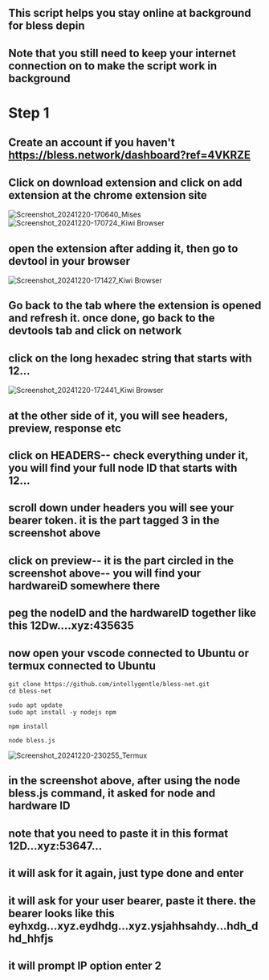 ## This script helps you stay online at background for bless depin
## Note that you still need to keep your internet connection on to make the script work in background

# Step 1 
## Create an account if you haven't https://bless.network/dashboard?ref=4VKRZE
## Click on download extension and click on add extension at the chrome extension site
![Screenshot_20241220-170640_Mises](https://github.com/user-attachments/assets/5a984fa5-6af5-4067-add9-17aec7676d02)
![Screenshot_20241220-170724_Kiwi Browser](https://github.com/user-attachments/assets/f2869d11-cc4e-45d2-99f2-969add9e2d83)

## open the extension after adding it, then go to devtool in your browser

![Screenshot_20241220-171427_Kiwi Browser](https://github.com/user-attachments/assets/ff7da434-fad0-4fbf-a2e1-c5c1df63eb8d)

## Go back to the tab where the extension is opened and refresh it. once done, go back to the devtools tab and click on network

## click on the long hexadec string that starts with 12...

![Screenshot_20241220-172441_Kiwi Browser](https://github.com/user-attachments/assets/b42d5042-772f-48ee-a8b0-f4ca8f54fb29)

 
## at the other side of it, you will see headers, preview, response etc
## click on HEADERS-- check everything under it, you will find your full node ID that starts with 12...
## scroll down under headers you will see your bearer token. it is the part tagged 3 in the screenshot above
## click on preview-- it is the part circled in the screenshot above-- you will find your hardwareiD somewhere there
## peg the nodeID and the hardwareID together like this 12Dw....xyz:435635

## now open your vscode connected to Ubuntu or termux connected to Ubuntu 

```shell
git clone https://github.com/intellygentle/bless-net.git
cd bless-net
```
```shell
sudo apt update
sudo apt install -y nodejs npm
```

```shell
npm install
```

```shell
node bless.js
```
![Screenshot_20241220-230255_Termux](https://github.com/user-attachments/assets/9ce98f9b-e6db-4a70-ba6e-3d870574d796)

## in the screenshot above, after using the node bless.js command, it asked for node and hardware ID
## note that you need to paste it in this format 12D...xyz:53647...
## it will ask for it again, just type done and enter
## it will ask for your user bearer, paste it there. the bearer looks like this eyhxdg...xyz.eydhdg...xyz.ysjahhsahdy...hdh_dhd_hhfjs
## it will prompt IP option enter 2


